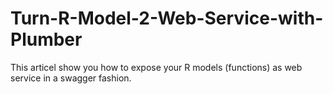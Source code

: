 # Turn-R-Model-2-Web-Service-with-Plumber
This articel show you how to expose your R models (functions) as web service in a swagger fashion. 
